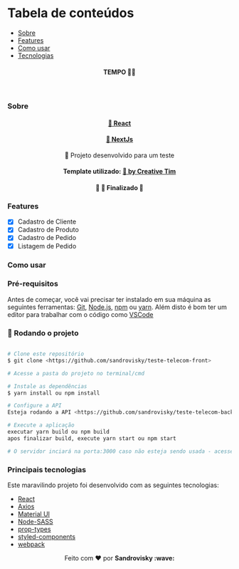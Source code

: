 Tabela de conteúdos
=================
<!--ts-->
   * [Sobre](#Sobre)
   * [Features](#Features)
   * [Como usar](#Como-usar)
   * [Tecnologias](#Principais-tecnologias)
<!--te-->
<h4 align="center">
 <b>TEMPO</b> 🦸‍♂️
</h4>

<br>

### Sobre

<h4 align="center">
    <a href="https://pt-br.reactjs.org/">🔗 React</a>
</h4>

<h4 align="center">
    <a href="https://nextjs.org/">🔗 NextJs</a>
</h4>

<p align="center">🚀 Projeto desenvolvido para um teste</p>

<h4 align="center"> 
	Template utilizado: <a href="https://demos.creative-tim.com/nextjs-material-kit/components" >🔗 by Creative Tim </a>
</h4>

<h4 align="center"> 
	🚧  🚀 Finalizado  🚧
</h4>

### Features

- [x] Cadastro de Cliente
- [x] Cadastro de Produto
- [x] Cadastro de Pedido
- [x] Listagem de Pedido

### Como usar

### Pré-requisitos

Antes de começar, você vai precisar ter instalado em sua máquina as seguintes ferramentas:
[Git](https://git-scm.com), [Node.js](https://nodejs.org/en/), [npm](https://www.npmjs.com/get-npm) ou [yarn](https://classic.yarnpkg.com/en/docs/install/#windows-stable). 
Além disto é bom ter um editor para trabalhar com o código como [VSCode](https://code.visualstudio.com/)

### 🎲 Rodando o projeto

```bash

# Clone este repositório
$ git clone <https://github.com/sandrovisky/teste-telecom-front>

# Acesse a pasta do projeto no terminal/cmd

# Instale as dependências
$ yarn install ou npm install

# Configure a API
Esteja rodando a API <https://github.com/sandrovisky/teste-telecom-back>, acesse o arquivo services/api.js e insira o endereço da sua API

# Execute a aplicação 
executar yarn build ou npm build
apos finalizar build, execute yarn start ou npm start

# O servidor inciará na porta:3000 caso não esteja sendo usada - acesse <http://localhost:3000>
```
### Principais tecnologias
Este maravilindo projeto foi desenvolvido com as seguintes tecnologias:
- [React](https://pt-br.reactjs.org/)
- [Axios](https://www.npmjs.com/package/axios)
- [Material UI](https://material-ui.com/)
- [Node-SASS](https://www.npmjs.com/package/node-sass)
- [prop-types](https://www.npmjs.com/package/prop-types)
- [styled-components](https://styled-components.com/)
- [webpack](https://webpack.js.org/)

<p align="center">Feito com ❤️ por <strong>Sandrovisky :wave: </p>
